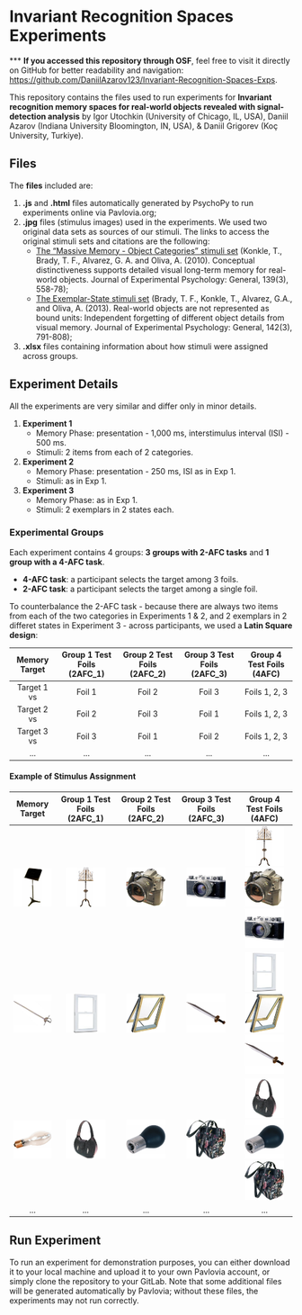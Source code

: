 # Invariant Recognition Spaces Experiments

*** **If you accessed this repository through OSF**, feel free to visit it directly on GitHub for better readability and navigation: https://github.com/DaniilAzarov123/Invariant-Recognition-Spaces-Exps.

This repository contains the files used to run experiments for **Invariant recognition memory spaces for real-world objects revealed with signal-detection analysis** by Igor Utochkin (University of Chicago, IL, USA),  Daniil Azarov (Indiana University Bloomington, IN, USA), & Daniil Grigorev (Koç University, Turkiye).

## Files

The **files** included are:
1. **.js** and **.html** files automatically generated by PsychoPy to run experiments online via Pavlovia.org;
2. **.jpg** files (stimulus images) used in the experiments. We used two original data sets as sources of our stimuli. The links to access the original stimuli sets and citations are the following:
   - [The “Massive Memory - Object Categories” stimuli set](https://bradylab.ucsd.edu/stimuli.html) (Konkle, T., Brady, T. F., Alvarez, G. A. and Oliva, A. (2010). Conceptual distinctiveness supports detailed visual long-term memory for real-world objects. Journal of Experimental Psychology: General, 139(3), 558-78);
   -  [The Exemplar-State stimuli set](https://bradylab.ucsd.edu/stimuli.html) (Brady, T. F., Konkle, T., Alvarez, G.A., and Oliva, A. (2013). Real-world objects are not represented as bound units: Independent forgetting of different object details from visual memory. Journal of Experimental Psychology: General, 142(3), 791-808);
4. **.xlsx** files containing information about how stimuli were assigned across groups.

## Experiment Details

All the experiments are very similar and differ only in minor details.

1. **Experiment 1**
   - Memory Phase: presentation - 1,000 ms, interstimulus interval (ISI) - 500 ms.
   - Stimuli: 2 items from each of 2 categories.
2. **Experiment 2**
   - Memory Phase: presentation - 250 ms, ISI as in Exp 1.
   - Stimuli: as in Exp 1.
3. **Experiment 3**
   - Memory Phase: as in Exp 1.
   - Stimuli: 2 exemplars in 2 states each.

### Experimental Groups

Each experiment contains 4 groups: **3 groups with 2-AFC tasks** and **1 group with a 4-AFC task**.
- **4-AFC task**: a participant selects the target among 3 foils.
- **2-AFC task**: a participant selects the target among a single foil.

To counterbalance the 2-AFC task - because there are always two items from each of the two categories in Experiments 1 & 2, and 2 exemplars in 2 differet states in Experiment 3 - across participants, we used a **Latin Square design**:

|Memory Target | Group 1 Test Foils (2AFC_1)| Group 2 Test Foils (2AFC_2)| Group 3 Test Foils (2AFC_3)| Group 4 Test Foils (4AFC)|
|:-----------:|:-----------:|:----------:|:----------:|:----------:|
|Target 1 vs| Foil 1    | Foil 2   | Foil 3   |Foils 1, 2, 3 |
|Target 2 vs| Foil 2    | Foil 3   | Foil 1   |Foils 1, 2, 3 |
|Target 3 vs| Foil 3    | Foil 1   | Foil 2   |Foils 1, 2, 3 |
|...        | ...       | ...      | ...      |...           |

#### Example of Stimulus Assignment

|Memory Target | Group 1 Test Foils (2AFC_1)| Group 2 Test Foils (2AFC_2)| Group 3 Test Foils (2AFC_3)| Group 4 Test Foils (4AFC)|
|:-----------:|:-----------:|:----------:|:----------:|:----------:|
|<img src="Exp1/4afc/resources/AMUSICSTA.jpg" width="70"/>|<img src="Exp1/4afc/resources/AMUSTAND7.jpg" width="70"/>|<img src="Exp1/4afc/resources/DCS315 Camera.jpg" width="70"/>|<img src="Exp1/4afc/resources/ACAMERA29.jpg" width="70"/>|<img src="Exp1/4afc/resources/AMUSTAND7.jpg" width="70"/><img src="Exp1/4afc/resources/DCS315 Camera.jpg" width="70"/><img src="Exp1/4afc/resources/ACAMERA29.jpg" width="70"/>|
|<img src="Exp1/4afc/resources/swords_western_tizona_of_charles_v.jpg" width="70"/>|<img src="Exp1/4afc/resources/69d21be1-3163-4aef-aacd-df4baeab9701_300.jpg" width="70"/>|<img src="Exp1/4afc/resources/6c3c44f0-41f2-41fa-831e-2b89123d0236_300.jpg" width="70"/>|<img src="Exp1/4afc/resources/swords_gladiator_sword_of_tigris.jpg" width="70"/>|<img src="Exp1/4afc/resources/69d21be1-3163-4aef-aacd-df4baeab9701_300.jpg" width="70"/><img src="Exp1/4afc/resources/6c3c44f0-41f2-41fa-831e-2b89123d0236_300.jpg" width="70"/><img src="Exp1/4afc/resources/swords_gladiator_sword_of_tigris.jpg" width="70"/>|
|<img src="Exp1/4afc/resources/replacementbulb2.jpg" width="70"/>|<img src="Exp1/4afc/resources/stingray-leather-hobo-handbag-1.jpg" width="70"/>|<img src="Exp1/4afc/resources/lightbulb28.jpg" width="70"/>|<img src="Exp1/4afc/resources/AHANDBAG6.jpg" width="70"/>|<img src="Exp1/4afc/resources/stingray-leather-hobo-handbag-1.jpg" width="70"/><img src="Exp1/4afc/resources/lightbulb28.jpg" width="70"/><img src="Exp1/4afc/resources/AHANDBAG6.jpg" width="70"/>|
|...        | ...       | ...      | ...      | ...      |

## Run Experiment
To run an experiment for demonstration purposes, you can either download it to your local machine and upload it to your own Pavlovia account, or simply clone the repository to your GitLab. Note that some additional files will be generated automatically by Pavlovia; without these files, the experiments may not run correctly.
